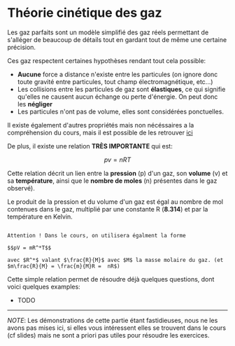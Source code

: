 # Théorie cinétique des gaz





Les gaz parfaits sont un modèle simplifié des gaz réels permettant de s'alléger de beaucoup de détails tout en gardant tout de même une certaine précision.


Ces gaz respectent certaines hypothèses rendant tout cela possible:

- **Aucune** force a distance n'existe entre les particules (on ignore donc toute gravité entre particules, tout champ électromagnétique, etc...)
- Les collisions entre les particules de gaz sont **élastiques**, ce qui signifie qu'elles ne causent aucun échange ou perte d'énergie. On peut donc les **négliger**
- Les particules n'ont pas de volume, elles sont considérées ponctuelles.

Il existe également d'autres propriétés mais non nécéssaires a la compréhension du cours, mais il est possible de les retrouver [ici][1]


De plus, il existe une relation **TRÈS IMPORTANTE** qui est:

$$ pv = nRT $$

Cette relation décrit un lien entre la **pression** (p) d'un gaz, son **volume** (v) et sa **température**, ainsi que le **nombre de moles** (n) présentes dans le gaz observé).

Le produit de la pression et du volume d'un gaz est égal au nombre de mol contenues dans le gaz, multiplié par une constante R (**8.314**) et par la température en Kelvin.

```admonish warning

Attention ! Dans le cours, on utilisera égalment la forme 

$$pV = mR^*T$$ 

avec $R^*$ valant $\frac{R}{M}$ avec $M$ la masse molaire du gaz. (et $m\frac{R}{M} = \frac{m}{M}R =  nR$)
```



Cette simple relation permet de résoudre déjà quelques questions, dont voici quelques examples:

- TODO

<hr/>

*NOTE*: Les démonstrations de cette partie étant fastidieuses, nous ne les avons pas mises ici, si elles vous intéressent elles se trouvent dans le cours (cf slides) mais ne sont
a priori pas utiles pour résoudre les exercices.


[1]: https://www.studysmarter.fr/resumes/physique-chimie/physique/gaz-parfait/

